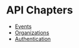 # API Chapters

- [Events](./api-events.md)
- [Organizations](./api-orgs.md)
- [Authentication](./api-auth.md)
